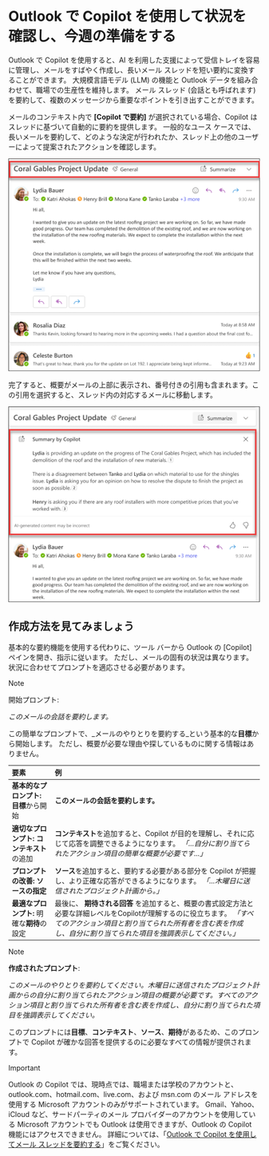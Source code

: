 # Outlook で Copilot を使用して状況を確認し、今週の準備をする

Outlook で Copilot を使用すると、AI を利用した支援によって受信トレイを容易に管理し、メールをすばやく作成し、長いメール スレッドを短い要約に変換することができます。 大規模言語モデル (LLM) の機能と Outlook データを組み合わせて、職場での生産性を維持します。 メール スレッド (会話とも呼ばれます) を要約して、複数のメッセージから重要なポイントを引き出すことができます。

メールのコンテキスト内で **[Copilot で要約]** が選択されている場合、Copilot はスレッドに基づいて自動的に要約を提供します。 一般的なユース ケースでは、長いメールを要約して、どのような決定が行われたか、スレッド上の他のユーザーによって提案されたアクションを確認します。

![Outlook の "Copilot で要約" エクスペリエンスのスクリーンショット。](../media/summarize_copilot-summarize-outlook.png)

完了すると、概要がメールの上部に表示され、番号付きの引用も含まれます。この引用を選択すると、スレッド内の対応するメールに移動します。

![Outlook での "Copilot で要約" の結果のスクリーンショット。](../media/summarize_copilot-summarize-results-outlook.png)

## 作成方法を見てみましょう

基本的な要約機能を使用する代わりに、ツール バーから Outlook の [Copilot] ペインを開き、指示に従います。 ただし、メールの固有の状況は異なります。状況に合わせてプロンプトを適応させる必要があります。

> [!NOTE]
> 開始プロンプト:
>
> _このメールの会話を要約します。_

この簡単なプロンプトで、_メールのやりとりを要約する_という基本的な**目標**から開始します。 ただし、概要が必要な理由や探しているものに関する情報はありません。

| 要素 | 例 |
| :------ | :------- |
| **基本的なプロンプト:** **目標**から開始 | **このメールの会話を要約します。** |
| **適切なプロンプト:** **コンテキスト**の追加 | **コンテキスト**を追加すると、Copilot が目的を理解し、それに応じて応答を調整できるようになります。 _「...自分に割り当てられたアクション項目の簡単な概要が必要です...」_ |
| **プロンプトの改善:** **ソースの指定** | **ソース**を追加すると、要約する必要がある部分を Copilot が把握し、より正確な応答ができるようになります。 _「...木曜日に送信されたプロジェクト計画から。」_ |
| **最適なプロンプト:** 明確な**期待**の設定 | 最後に、 **期待される回答** を追加すると、概要の書式設定方法と必要な詳細レベルをCopilotが理解するのに役立ちます。 _「すべてのアクション項目と割り当てられた所有者を含む表を作成し、自分に割り当てられた項目を強調表示してください。」_ |

> [!NOTE]
> **作成されたプロンプト**:
>
> _このメールのやりとりを要約してください。木曜日に送信されたプロジェクト計画からの自分に割り当てられたアクション項目の概要が必要です。すべてのアクション項目と割り当てられた所有者を含む表を作成し、自分に割り当てられた項目を強調表示してください。_

このプロンプトには**目標**、**コンテキスト**、**ソース**、**期待**があるため、このプロンプトで Copilot が確かな回答を提供するのに必要なすべての情報が提供されます。

> [!IMPORTANT]
> Outlook の Copilot では、現時点では、職場または学校のアカウントと、outlook.com、hotmail.com、live.com、および msn.com のメール アドレスを使用する Microsoft アカウントのみがサポートされています。 Gmail、Yahoo、iCloud など、サードパーティのメール プロバイダーのアカウントを使用している Microsoft アカウントでも Outlook は使用できますが、Outlook の Copilot 機能にはアクセスできません。 詳細については、「[Outlook で Copilot を使用してメール スレッドを要約する](https://support.microsoft.com/office/summarize-an-email-thread-with-copilot-in-outlook-a79873f2-396b-46dc-b852-7fe5947ab640)」をご覧ください。

